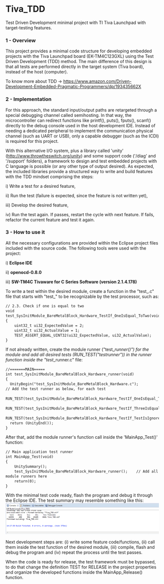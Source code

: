 # Tiva_TDD
Test Driven Development minimal project with TI Tiva Launchpad with target-testing features.

### 1 - Overview

This project provides a minimal code structure for developing embedded projects with the Tiva Launchpad board (EK-TM4C123GXL) using the Test Driven Development (TDD) method. The main difference of this design is that all tests are performed directly in the target system (Tiva board), instead of the host (computer). 

To know more about TDD -> https://www.amazon.com/Driven-Development-Embedded-Pragmatic-Programmers/dp/193435662X

### 2 - Implementation

For this approach, the standard input/output paths are retargeted through a special debugging channel called semihosting. In that way, the microcontroller can redirect functions like printf(), puts(), fputs(), scanf() directly to the debug console used in the host development IDE. Instead of needing a dedicated peripheral to implement the communication physical channel (such as UART or USB), only a capable debugger (such as the ICDI) is required for this project.

With this alternative I/O system, plus a library called 'unity' (http://www.throwtheswitch.org/unity) and some support code ('/diag' and '/support' folders), a framework to design and test embedded projects with C language is possible (or any other type of output desired). As expected, the included libraries provide a structured way to write and build features with the TDD mindset comprising the steps:

i) Write a test for a desired feature,

ii) Run the test (failure is expected, since the feature is not written yet),

iii) Develop the desired feature,

iv) Run the test again. If passes, restart the cycle with next feature. If fails, refactor the current feature and test it again.

### 3 - How to use it

All the necessary configurations are provided within the Eclipse project files included with the source code. The following tools were used with the project:

i) **Eclipse IDE**

ii) **openocd-0.8.0**

iii) **SW-TM4C Tivaware for C Series Software (version 2.1.4.178)**

To write a test within the desired module, create a function in the "test_<MODULE>.c" file that starts with "test_" to be recognizable by the test processor, such as:
```
// 2.3. Check if one is equal to two
void test_SysInitModule_BareMetalBlock_Hardware_TestIf_OneIsEqual_ToTwo(void)
{
	uint32_t ui32_ExpectedValue = 2;
	uint32_t ui32_ActualValue = 1;
	TEST_ASSERT_EQUAL_UINT32(ui32_ExpectedValue, ui32_ActualValue);
}
```

If not already written, create the module runner ("test_<MODULE>_runner()") for the module and add all desired tests (RUN_TEST("test_<MODULE>_runner")) in the runner function inside the "test_<MODULE>_runner.c" file:
```
//=======MAIN=====
int test_SysInitModule_BareMetalBlock_Hardware_runner(void)
{
  UnityBegin("test_SysInitModule_BareMetalBlock_Hardware.c");             // Add the test runner as below, for each test
  RUN_TEST(test_SysInitModule_BareMetalBlock_Hardware_TestIf_OneIsEqual_ToTwo);
  RUN_TEST(test_SysInitModule_BareMetalBlock_Hardware_TestIf_ThreeIsEqual_ToThree);
  RUN_TEST(test_SysInitModule_BareMetalBlock_Hardware_TestIf_TestIsIgnored_WithMessage);
  return (UnityEnd());
}
```
  
After that, add the module runner's function call inside the 'MainApp_Test()' function:
```
// Main application test runner
int MainApp_Test(void)
{
	UnitySummary();
	test_SysInitModule_BareMetalBlock_Hardware_runner();    // Add all module runners here
	return(0);
}
```

With the minimal test code ready, flash the program and debug it through the Eclipse IDE. The test summary may resemble something like this:
![](tiva_tdd_run.gif)

Next development steps are: (i) write some feature code/functions, (ii) call them inside the test function of the desired module, (iii) compile, flash and debug the program and (iv) repeat the process until the test passes.

When the code is ready for release, the test framework must be bypassed, to do that change the definition TEST for RELEASE in the project properties and organize the developed functions inside the MainApp_Release() function.
